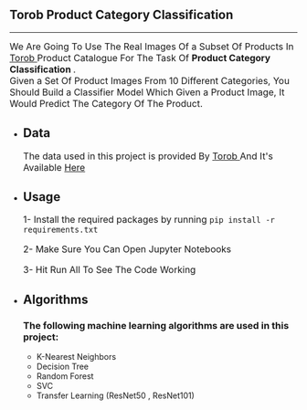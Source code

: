 ## Torob Product Category Classification
---
<div style="font-size:16px">
We Are Going To Use The Real Images Of a Subset Of Products In  <a href="https://torob.com/">Torob </a>  Product Catalogue For The Task Of <b> Product Category Classification </b>. 
<br> Given a Set Of Product Images From 10 Different Categories, You Should Build a Classifier Model Which Given a Product Image, It Would Predict The Category Of The Product. </div>

- ## **Data** 

    <div style ="font-size :16px">The data used in this project is provided By <a href="https://torob.com/">Torob </a>And It's Available 
    <a href="https://drive.google.com/file/d/1DM8cKZFFU1z5fN7h34l3Ji6h5UytYMpb/">Here</a></div>

- ## **Usage** 
    <div style="font-size:16px">

    1- Install the required packages by running `pip install -r
    requirements.txt`
    </div> 

    <div style="font-size:16px">
    
    2- Make Sure You Can Open Jupyter Notebooks</div> 

    <div style="font-size:16px">3- Hit Run All To See The Code Working</div> 

- ## **Algorithms**
    ### The following machine learning algorithms are used in this project:
    - K-Nearest Neighbors
    - Decision Tree
    - Random Forest
    - SVC
    - Transfer Learning (ResNet50 , ResNet101)

    
